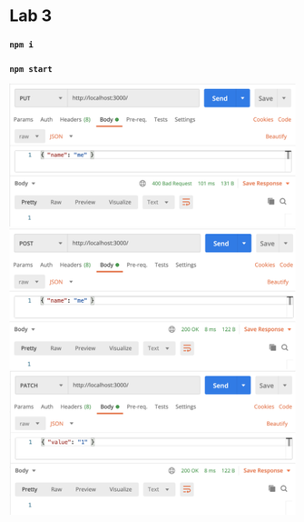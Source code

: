 # Lab 3

### `npm i`

### `npm start`

![1](https://github.com/Zarecky/lab3/blob/master/images/1.png?raw=true)
![2](https://github.com/Zarecky/lab3/blob/master/images/2.png?raw=true)
![3](https://github.com/Zarecky/lab3/blob/master/images/3.png?raw=true)
